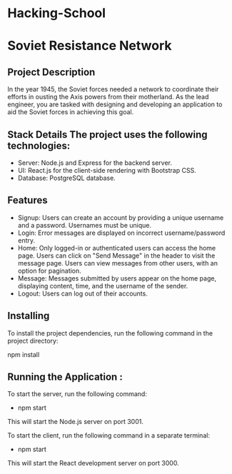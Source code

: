 # Hacking-School

# Soviet Resistance Network

## Project Description 
In the year 1945, the Soviet forces needed a network to coordinate their efforts in ousting the Axis powers from their motherland. As the lead engineer, you are tasked with designing and developing an application to aid the Soviet forces in achieving this goal.

## Stack Details The project uses the following technologies:
+ Server: Node.js and Express for the backend server. 
+ UI: React.js for the client-side rendering with Bootstrap CSS. 
+ Database: PostgreSQL database.


## Features 
+ Signup: Users can create an account by providing a unique username and a password. Usernames must be unique. 
+ Login: Error messages are displayed on incorrect username/password entry. 
+ Home: Only logged-in or authenticated users can access the home page. 
Users can click on "Send Message" in the header to visit the message page. 
Users can view messages from other users, with an option for pagination. 
+ Message: Messages submitted by users appear on the home page, displaying content, time, and the username of the sender. 
+ Logout: Users can log out of their accounts.

## Installing 
To install the project dependencies, run the following command in the project directory:

npm install


## Running the Application :

To start the server, run the following command:

+ npm start 

This will start the Node.js server on port 3001.

To start the client, run the following command in a separate terminal:

+ npm start 

This will start the React development server on port 3000.
